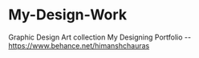 # My-Design-Work
Graphic Design Art collection
My Designing Portfolio -- https://www.behance.net/himanshchauras
